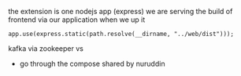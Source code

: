 the extension is one nodejs app (express)
we are serving the build of frontend via our application when we up it 

```app.use(express.static(path.resolve(__dirname, "../web/dist")));```


kafka via 
    zookeeper vs 

- go through the compose shared by nuruddin


